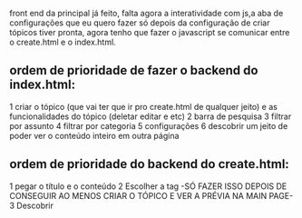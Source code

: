 front end da principal já feito, falta agora a interatividade com js,a aba de configurações que eu quero fazer só depois da configuração de criar tópicos tiver pronta, agora tenho que fazer o javascript se comunicar entre o create.html e o index.html.

## ordem de prioridade de fazer o backend do index.html:
1 criar o tópico (que vai ter que ir pro create.html de qualquer jeito) e as funcionalidades do tópico (deletar editar e etc)
2 barra de pesquisa
3 filtrar por assunto
4 filtrar por categoria
5 configurações
6 descobrir um jeito de poder ver o conteúdo inteiro em outra página

## ordem de prioridade do backend do create.html:
1 pegar o título e o conteúdo
2 Escolher a tag  -SÓ FAZER ISSO DEPOIS DE CONSEGUIR AO MENOS CRIAR O TÓPICO E VER A PRÉVIA NA MAIN PAGE-
3 Descobrir 
